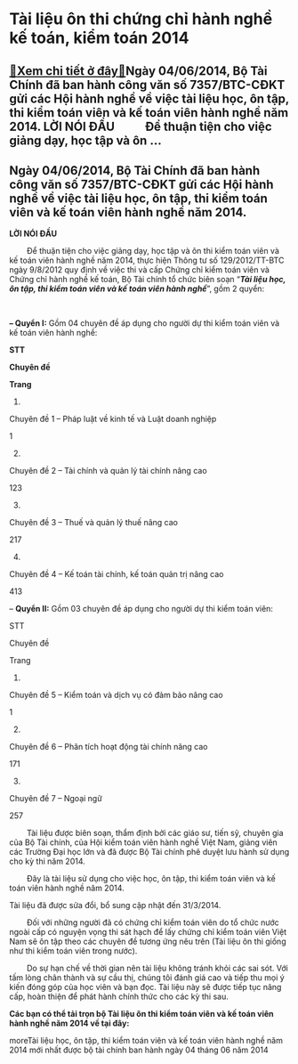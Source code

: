Tài liệu ôn thi chứng chỉ hành nghề kế toán, kiểm toán 2014
===========================================================

[:gift:Xem chi tiết ở đây:gift:](https://hddtvn.com/tai-lieu-on-thi-chung-chi-hanh-nghe-ke-toan-kiem-toan-2014/)Ngày 04/06/2014, Bộ Tài Chính đã ban hành công văn số 7357/BTC-CĐKT gửi các Hội hành nghề về việc tài liệu học, ôn tập, thi kiểm toán viên và kế toán viên hành nghề năm 2014. LỜI NÓI ĐẦU           Để thuận tiện cho việc giảng dạy, học tập và ôn …
------------------------------------------------------------------------------------------------------------------------------------------------------------------------------------------------------------------------------------------------------



Ngày 04/06/2014, Bộ Tài Chính đã ban hành công văn số 7357/BTC-CĐKT gửi các Hội hành nghề về việc tài liệu học, ôn tập, thi kiểm toán viên và kế toán viên hành nghề năm 2014.
--------------------------------------------------------------------------------------------------------------------------------------------------------------------------------




**LỜI NÓI ĐẦU**
   

        Để thuận tiện cho việc giảng dạy, học tập và ôn thi kiểm toán viên và kế toán viên hành nghề năm 2014, thực hiện Thông tư số 129/2012/TT-BTC ngày 9/8/2012 quy định về việc thi và cấp Chứng chỉ kiểm toán viên và Chứng chỉ hành nghề kế toán, Bộ Tài chính tổ chức biên soạn “***Tài liệu học, ôn tập, thi kiểm toán viên và kế toán viên hành nghề***”, gồm 2 quyển:  

   

**– Quyển I:** Gồm 04 chuyên đề áp dụng cho người dự thi kiểm toán viên và kế toán viên hành nghề:






**STT**

**Chuyên đề**

**Trang**



1.

Chuyên đề 1 – Pháp luật về kinh tế và Luật doanh nghiệp

1



2.

Chuyên đề 2 – Tài chính và quản lý tài chính nâng cao

123



3.

Chuyên đề 3 – Thuế và quản lý thuế nâng cao

217



4.

Chuyên đề 4 – Kế toán tài chính, kế toán quản trị nâng cao

413




– **Quyển II:** Gồm 03 chuyên đề áp dụng cho người dự thi kiểm toán viên:






STT

Chuyên đề

Trang



1.

Chuyên đề 5 – Kiểm toán và dịch vụ có đảm bảo nâng cao

1



2.

Chuyên đề 6 – Phân tích hoạt động tài chính nâng cao

171



3.

Chuyên đề 7 – Ngoại ngữ

257




        Tài liệu được biên soạn, thẩm định bởi các giáo sư, tiến sỹ, chuyên gia của Bộ Tài chính, của Hội kiểm toán viên hành nghề Việt Nam, giảng viên các Trường Đại học lớn và đã được Bộ Tài chính phê duyệt lưu hành sử dụng cho kỳ thi năm 2014.  

        Đây là tài liệu sử dụng cho việc học, ôn tập, thi kiểm toán viên và kế toán viên hành nghề năm 2014.  

Tài liệu đã được sửa đổi, bổ sung cập nhật đến 31/3/2014.


        Đối với những người đã có chứng chỉ kiểm toán viên do tổ chức nước ngoài cấp có nguyện vọng thi sát hạch để lấy chứng chỉ kiểm toán viên Việt Nam sẽ ôn tập theo các chuyên đề tương ứng nêu trên (Tài liệu ôn thi giống như thi kiểm toán viên trong nước).


        Do sự hạn chế về thời gian nên tài liệu không tránh khỏi các sai sót. Với tấm lòng chân thành và sự cầu thị, chúng tôi đánh giá cao và tiếp thu mọi ý kiến đóng góp của học viên và bạn đọc. Tài liệu này sẽ được tiếp tục nâng cấp, hoàn thiện để phát hành chính thức cho các kỳ thi sau.



**Các bạn có thể tải trọn bộ Tài liệu ôn thi kiểm toán viên và kế toán viên hành nghề năm 2014 về tại đây:**


moreTài liệu học, ôn tập, thi kiểm toán viên và kế toán viên hành nghề năm 2014 mới nhất được bộ tài chính ban hành ngày 04 tháng 06 năm 2014

